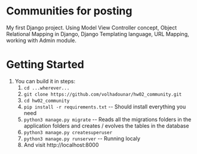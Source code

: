 Communities for posting
=================================

My first Django project.
Using Model View Controller concept, Object Relational Mapping in Django, Django Templating language,
URL Mapping, working with Admin module.


Getting Started
===============

1.  You can build it in steps:
    1.  ``cd ...wherever...``
    2.  ``git clone https://github.com/volhadounar/hw02_community.git``
    3.  ``cd hw02_community``
    4.  ``pip install -r requirements.txt``  -- Should install everything you need
    5.  ``python3 manage.py migrate`` -- Reads all the migrations folders in the application folders and creates / evolves the tables in the database
    6.  ``python3 manage.py createsuperuser``
    8.  ``python3 manage.py runserver`` -- Running localy
    9.  And visit http://localhost:8000
